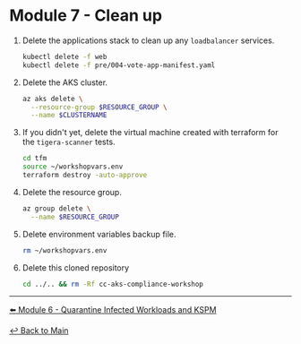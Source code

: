 # Module 7 - Clean up

1. Delete the applications stack to clean up any `loadbalancer` services.

   ```bash
   kubectl delete -f web
   kubectl delete -f pre/004-vote-app-manifest.yaml
   ```

2. Delete the AKS cluster.
   
   ```bash
   az aks delete \
     --resource-group $RESOURCE_GROUP \
     --name $CLUSTERNAME
   ```

3. If you didn't yet, delete the virtual machine created with terraform for the `tigera-scanner` tests.

   ```bash
   cd tfm
   source ~/workshopvars.env 
   terraform destroy -auto-approve
   ```

4. Delete the resource group.
   
   ```bash
   az group delete \
     --name $RESOURCE_GROUP
   ```

5. Delete environment variables backup file.

   ```bash
   rm ~/workshopvars.env
   ```

6. Delete this cloned repository

   ```bash
   cd ../.. && rm -Rf cc-aks-compliance-workshop
   ```
---

[:arrow_left: Module 6 - Quarantine Infected Workloads and KSPM](/mod/module-6-quarantine-kspm.md)  <br>

[:leftwards_arrow_with_hook: Back to Main](/README.md) 